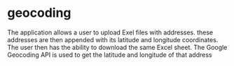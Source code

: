 # geocoding
The application allows a user to upload Exel files with addresses. these addresses are then appended with its latitude and longitude coordinates. The user then has the ability to download the same Excel sheet.
The Google Geocoding API is used to get the latitude and longitude of that address
